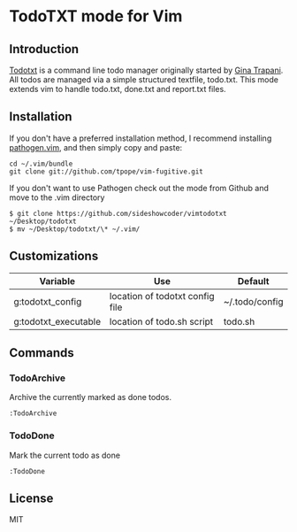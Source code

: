 TodoTXT mode for Vim
=====================

## Introduction
[Todotxt](http://todotxt.com/) is a command line todo manager originally started by [Gina Trapani](http://ginatrapani.org/). All todos are managed via a simple structured textfile, todo.txt. This mode extends vim to handle todo.txt, done.txt and report.txt files.

## Installation
If you don't have a preferred installation method, I recommend installing [pathogen.vim](https://github.com/tpope/vim-pathogen), and then simply copy and paste:

    cd ~/.vim/bundle
    git clone git://github.com/tpope/vim-fugitive.git

If you don't want to use Pathogen check out the mode from Github and move to the .vim directory

    $ git clone https://github.com/sideshowcoder/vimtodotxt ~/Desktop/todotxt
    $ mv ~/Desktop/todotxt/\* ~/.vim/

## Customizations
|Variable             |Use                            |Default       |
|---------------------|-------------------------------|--------------|
|g:todotxt_config     |location of todotxt config file|~/.todo/config|
|g:todotxt_executable |location of todo.sh script     |todo.sh       |

## Commands

### TodoArchive
Archive the currently marked as done todos.

    :TodoArchive

### TodoDone
Mark the current todo as done

    :TodoDone

## License
MIT
